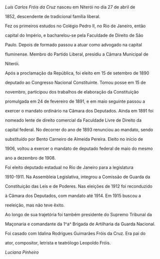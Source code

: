 

*Luís Carlos Fróis da Cruz* nasceu em Niterói no dia 27 de abril de

1852, descendente de tradicional família liberal.



Fez os primeiros estudos no Colégio Pedro II, no Rio de Janeiro, então

capital do Império, e bacharelou-se pela Faculdade de Direito de São

Paulo. Depois de formado passou a atuar como advogado na capital

fluminense. Membro do Partido Liberal, presidiu a Câmara Municipal de

Niterói.



Após a proclamação da República, foi eleito em 15 de setembro de 1890

deputado ao Congresso Nacional Constituinte. Tomou posse em 15 de

novembro, participou dos trabalhos de elaboração da Constituição

promulgada em 24 de fevereiro de 1891, e em maio seguinte passou a

exercer o mandato ordinário na Câmara dos Deputados. Ainda em 1891 foi

nomeado lente de direito comercial da Faculdade Livre de Direito da

capital federal. No decorrer do ano de 1893 renunciou ao mandato, sendo

substituído por Bento Carneiro de Almeida Pereira. Eleito no início de

1906, voltou a exercer o mandato de deputado federal de maio do mesmo

ano a dezembro de 1908.



Foi eleito deputado estadual no Rio de Janeiro para a legislatura

1910-1911. Na Assembleia Legislativa, integrou a Comissão de Guarda da

Constituição das Leis e de Poderes. Nas eleições de 1912 foi reconduzido

à Câmara dos Deputados, com mandato até 1914. Em 1915 buscou a

reeleição, mas não teve êxito.



Ao longo de sua trajetória foi também presidente do Supremo Tribunal da

Maçonaria e comandante da 1^a^ Brigada de Artilharia da Guarda Nacional.



Foi casado com Idalina Rodrigues Guimarães Fróis da Cruz. Era pai do

ator, compositor, letrista e teatrólogo Leopoldo Fróis.



*Luciana Pinheiro*



